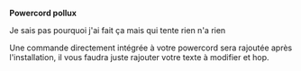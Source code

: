 

**Powercord pollux**


Je sais pas pourquoi j'ai fait ça mais qui tente rien n'a rien

Une commande directement intégrée à votre powercord sera rajoutée après l'installation, il vous faudra juste rajouter votre texte à modifier et hop.

